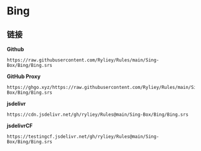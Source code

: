 # Bing

## 链接

**Github**
```
https://raw.githubusercontent.com/Ryliey/Rules/main/Sing-Box/Bing/Bing.srs
```

**GitHub Proxy**
```
https://ghgo.xyz/https://raw.githubusercontent.com/Ryliey/Rules/main/Sing-Box/Bing/Bing.srs
```

**jsdelivr**
```
https://cdn.jsdelivr.net/gh/ryliey/Rules@main/Sing-Box/Bing/Bing.srs
```

**jsdelivrCF**
```
https://testingcf.jsdelivr.net/gh/ryliey/Rules@main/Sing-Box/Bing/Bing.srs
```
